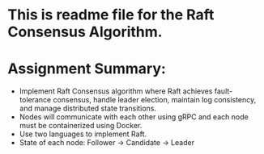 # This is readme file for the Raft Consensus Algorithm.

# Assignment Summary:
- Implement Raft Consensus algorithm where Raft achieves fault-tolerance consensus, handle leader election, maintain log consistency, and manage distributed state transitions.
- Nodes will communicate with each other using gRPC and each node must be containerized using Docker.
- Use two languages to implement Raft.
- State of each node: Follower -> Candidate -> Leader